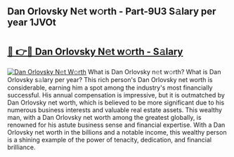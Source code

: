 ## Dan Orlovsky N𝚎t w𝚘rth - Part-9U3 S𝚊lary per year 1JVOt

# <h2><a href="http://gc1taf.nevu.top/?p=Dan+Orlovsky">🔗 👉🔴 Dan Orlovsky N𝚎t w𝚘rth - S𝚊lary</a></h2>

[![Dan Orlovsky N𝚎t W𝚘rth](https://i.imgur.com/Oavwk0R.jpeg)](http://gc1taf.nevu.top/?p=Dan+Orlovsky)
What is Dan Orlovsky n𝚎t w𝚘rth? What is Dan Orlovsky s𝚊lary per year?
This rich person's Dan Orlovsky net worth is considerable, earning him a spot among the industry's most financially successful. His annual compensation is impressive, but it is outmatched by Dan Orlovsky net worth, which is believed to be more significant due to his numerous business interests and valuable real estate assets. This wealthy man, with a Dan Orlovsky net worth among the greatest globally, is renowned for his astute business sense and financial expertise. With a Dan Orlovsky net worth in the billions and a notable income, this wealthy person is a shining example of the power of tenacity, dedication, and financial brilliance.
